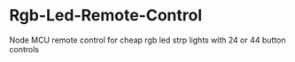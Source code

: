 # Rgb-Led-Remote-Control
Node MCU remote control for cheap rgb led strp lights with 24 or 44 button controls
